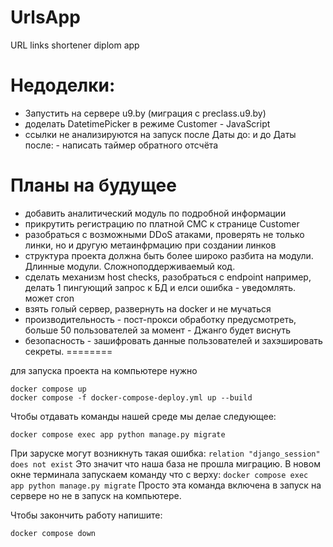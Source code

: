 # UrlsApp
 URL links shortener diplom app

# Недоделки:
- Запустить на сервере u9.by (миграция с preclass.u9.by)
- доделать DatetimePicker в режиме Customer - JavaScript
- ссылки не анализируются на запуск после Даты до: и до Даты после: - написать таймер обратного отсчёта
# Планы на будущее
- добавить аналитический модуль по подробной информации
- прикрутить регистрацию по платной СМС к странице Customer
- разобраться с возможными DDoS атаками, проверять не только линки, но и другую метаинфрмацию при создании линков
- структура проекта должна быть более широко разбита на модули. Длинные модули. Сложноподдерживаемый код.
- сделать механизм host checks, разобраться с endpoint например, делать 1 пингующий запрос к БД и елси ошибка - уведомлять. может cron
- взять голый сервер, развернуть на docker и не мучаться
- производительность - пост-прокси обработку предусмотреть, больше 50 пользователей за момент - Джанго будет виснуть
- безопасность - зашифровать данные пользователей и захэшировать секреты.
========

для запуска проекта на компьютере нужно 

```shell
docker compose up
docker compose -f docker-compose-deploy.yml up --build
```
Чтобы отдавать команды нашей среде мы делае следующее:

```shell
docker compose exec app python manage.py migrate
```

При заруске могут возникнуть такая ошибка: `relation "django_session" does not exist`
Это значит что наша база не прошла миграцию. В новом окне терминала запускаем команду что с верху: `docker compose exec app python manage.py migrate`
Просто эта команда включена в запуск на сервере но не в запуск на компьютере.

Чтобы закончить работу напишите:

```shell
docker compose down
```
